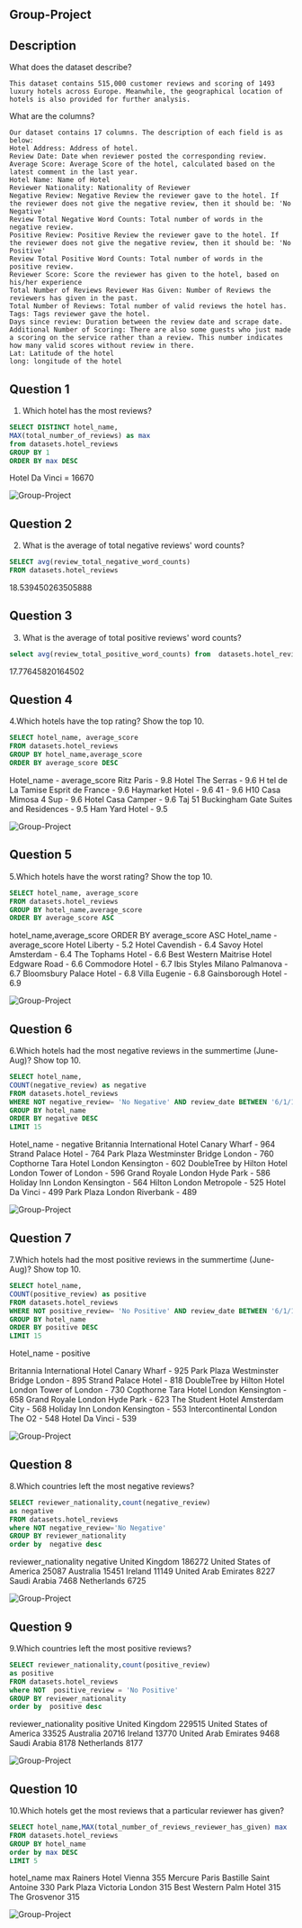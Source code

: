 ## Group-Project

## Description
What does the dataset describe?
```
This dataset contains 515,000 customer reviews and scoring of 1493 luxury hotels across Europe. Meanwhile, the geographical location of hotels is also provided for further analysis.
```

What are the columns?
```
Our dataset contains 17 columns. The description of each field is as below:
Hotel Address: Address of hotel. 
Review Date: Date when reviewer posted the corresponding review.
Average Score: Average Score of the hotel, calculated based on the latest comment in the last year.
Hotel Name: Name of Hotel
Reviewer Nationality: Nationality of Reviewer
Negative Review: Negative Review the reviewer gave to the hotel. If the reviewer does not give the negative review, then it should be: 'No Negative'
Review Total Negative Word Counts: Total number of words in the negative review.
Positive Review: Positive Review the reviewer gave to the hotel. If the reviewer does not give the negative review, then it should be: 'No Positive'
Review Total Positive Word Counts: Total number of words in the positive review.
Reviewer Score: Score the reviewer has given to the hotel, based on his/her experience
Total Number of Reviews Reviewer Has Given: Number of Reviews the reviewers has given in the past.
Total Number of Reviews: Total number of valid reviews the hotel has.
Tags: Tags reviewer gave the hotel.
Days since review: Duration between the review date and scrape date.
Additional Number of Scoring: There are also some guests who just made a scoring on the service rather than a review. This number indicates how many valid scores without review in there.
Lat: Latitude of the hotel
long: longitude of the hotel

```

## Question 1
1. Which hotel has the most reviews?
```sql
SELECT DISTINCT hotel_name,
MAX(total_number_of_reviews) as max
from datasets.hotel_reviews 
GROUP BY 1
ORDER BY max DESC
```

Hotel Da Vinci = 16670

![Group-Project](Picture1.jpg)

## Question 2

2. What is the average of total negative reviews' word counts?
```sql
SELECT avg(review_total_negative_word_counts)
FROM datasets.hotel_reviews
```
18.539450263505888

## Question 3
3. What is the average of total positive reviews' word counts?
```sql
select avg(review_total_positive_word_counts) from  datasets.hotel_reviews
```
17.77645820164502

## Question 4
4.Which hotels have the top rating? Show the top 10.
```sql
SELECT hotel_name, average_score
FROM datasets.hotel_reviews 
GROUP BY hotel_name,average_score 
ORDER BY average_score DESC 
```
Hotel_name - average_score
 Ritz Paris - 9.8
 Hotel The Serras - 9.6
 H tel de La Tamise Esprit de France - 9.6
 Haymarket Hotel - 9.6
 41 - 9.6
 H10 Casa Mimosa 4 Sup - 9.6
 Hotel Casa Camper - 9.6
 Taj 51 Buckingham Gate Suites and Residences - 9.5
 Ham Yard Hotel - 9.5

![Group-Project](Picture4.jpg)

## Question 5

5.Which hotels have the worst rating? Show the top 10.
```sql
SELECT hotel_name, average_score 
FROM datasets.hotel_reviews 
GROUP BY hotel_name,average_score
ORDER BY average_score ASC
```
hotel_name,average_score ORDER BY average_score ASC
Hotel_name - average_score
Hotel Liberty - 5.2
Hotel Cavendish - 6.4
Savoy Hotel Amsterdam - 6.4
The Tophams Hotel - 6.6
Best Western Maitrise Hotel Edgware Road - 6.6
Commodore Hotel - 6.7
Ibis Styles Milano Palmanova - 6.7
Bloomsbury Palace Hotel - 6.8
Villa Eugenie - 6.8
Gainsborough Hotel - 6.9

![Group-Project](Picture5.jpg)

## Question 6

6.Which hotels had the most negative reviews in the summertime (June-Aug)? Show top 10.
```sql
SELECT hotel_name, 
COUNT(negative_review) as negative 
FROM datasets.hotel_reviews 
WHERE NOT negative_review= 'No Negative' AND review_date BETWEEN '6/1/17' AND '8/31/17'
GROUP BY hotel_name
ORDER BY negative DESC
LIMIT 15
```
Hotel_name - negative
Britannia International Hotel Canary Wharf - 964
Strand Palace Hotel - 764
Park Plaza Westminster Bridge London - 760
Copthorne Tara Hotel London Kensington - 602
DoubleTree by Hilton Hotel London Tower of London - 596
Grand Royale London Hyde Park - 586
Holiday Inn London Kensington - 564
Hilton London Metropole - 525
Hotel Da Vinci - 499
Park Plaza London Riverbank - 489

![Group-Project](Picture6.jpg)

## Question 7

7.Which hotels had the most positive reviews in the summertime (June-Aug)? Show top 10.
```sql
SELECT hotel_name,
COUNT(positive_review) as positive 
FROM datasets.hotel_reviews 
WHERE NOT positive_review= 'No Positive' AND review_date BETWEEN '6/1/17' AND '8/31/17'
GROUP BY hotel_name
ORDER BY positive DESC
LIMIT 15
```
Hotel_name - positive

Britannia International Hotel Canary Wharf - 925
Park Plaza Westminster Bridge London - 895
Strand Palace Hotel - 818
DoubleTree by Hilton Hotel London Tower of London - 730
Copthorne Tara Hotel London Kensington - 658
Grand Royale London Hyde Park - 623
The Student Hotel Amsterdam City - 568
Holiday Inn London Kensington - 553
Intercontinental London The O2 - 548
Hotel Da Vinci - 539

![Group-Project](Picture7.jpg)

## Question 8

8.Which countries left the most negative reviews?
```sql
SELECT reviewer_nationality,count(negative_review)
as negative
FROM datasets.hotel_reviews
where NOT negative_review='No Negative'  
GROUP BY reviewer_nationality
order by  negative desc
```
reviewer_nationality
negative
United Kingdom
186272
United States of America
25087
Australia
15451
Ireland
11149
United Arab Emirates
8227
Saudi Arabia
7468
Netherlands
6725
 
![Group-Project](Picture8.jpg)

## Question 9

9.Which countries left the most positive reviews?
```sql
SELECT reviewer_nationality,count(positive_review)
as positive
FROM datasets.hotel_reviews
where NOT  positive_review = 'No Positive'
GROUP BY reviewer_nationality
order by  positive desc
```
reviewer_nationality
positive
United Kingdom
229515
United States of America
33525
Australia
20716
Ireland
13770
United Arab Emirates
9468
Saudi Arabia
8178
Netherlands
8177

![Group-Project](Picture9.jpg)

## Question 10

10.Which hotels get the most reviews that a particular reviewer has given?
```sql
SELECT hotel_name,MAX(total_number_of_reviews_reviewer_has_given) max
FROM datasets.hotel_reviews
GROUP BY hotel_name
order by max DESC
LIMIT 5
```
hotel_name
max
Rainers Hotel Vienna
355
Mercure Paris Bastille Saint Antoine
330
Park Plaza Victoria London
315
Best Western Palm Hotel
315
The Grosvenor
315

![Group-Project](Picture10.jpg)


